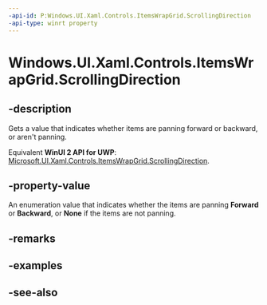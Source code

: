 ```yaml
---
-api-id: P:Windows.UI.Xaml.Controls.ItemsWrapGrid.ScrollingDirection
-api-type: winrt property
---
```


<!-- Property syntax
public Windows.UI.Xaml.Controls.PanelScrollingDirection ScrollingDirection { get; }
-->

# Windows.UI.Xaml.Controls.ItemsWrapGrid.ScrollingDirection

## -description
Gets a value that indicates whether items are panning forward or backward, or aren't panning.

Equivalent **WinUI 2 API for UWP**: [Microsoft.UI.Xaml.Controls.ItemsWrapGrid.ScrollingDirection](/windows/winui/api/microsoft.ui.xaml.controls.itemswrapgrid.scrollingdirection).

## -property-value
An enumeration value that indicates whether the items are panning **Forward** or **Backward**, or **None** if the items are not panning.

## -remarks

## -examples

## -see-also

